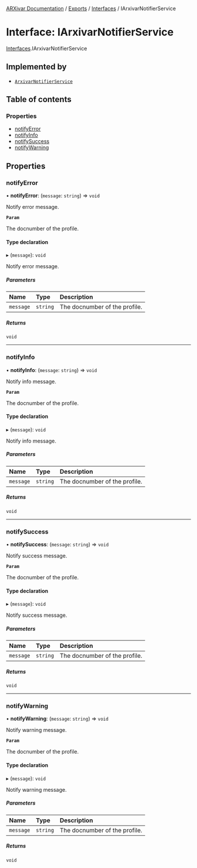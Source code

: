 [ARXivar Documentation](../README.md) / [Exports](../modules.md) / [Interfaces](../modules/Interfaces.md) / IArxivarNotifierService

# Interface: IArxivarNotifierService

[Interfaces](../modules/Interfaces.md).IArxivarNotifierService

## Implemented by

- [`ArxivarNotifierService`](../classes/ArxivarNotifierService.ArxivarNotifierService.md)

## Table of contents

### Properties

- [notifyError](Interfaces.IArxivarNotifierService.md#notifyerror)
- [notifyInfo](Interfaces.IArxivarNotifierService.md#notifyinfo)
- [notifySuccess](Interfaces.IArxivarNotifierService.md#notifysuccess)
- [notifyWarning](Interfaces.IArxivarNotifierService.md#notifywarning)

## Properties

### notifyError

• **notifyError**: (`message`: `string`) => `void`

Notify error message.

**`Param`**

The docnumber of the profile.

#### Type declaration

▸ (`message`): `void`

Notify error message.

##### Parameters

| Name | Type | Description |
| :------ | :------ | :------ |
| `message` | `string` | The docnumber of the profile. |

##### Returns

`void`

___

### notifyInfo

• **notifyInfo**: (`message`: `string`) => `void`

Notify info message.

**`Param`**

The docnumber of the profile.

#### Type declaration

▸ (`message`): `void`

Notify info message.

##### Parameters

| Name | Type | Description |
| :------ | :------ | :------ |
| `message` | `string` | The docnumber of the profile. |

##### Returns

`void`

___

### notifySuccess

• **notifySuccess**: (`message`: `string`) => `void`

Notify success message.

**`Param`**

The docnumber of the profile.

#### Type declaration

▸ (`message`): `void`

Notify success message.

##### Parameters

| Name | Type | Description |
| :------ | :------ | :------ |
| `message` | `string` | The docnumber of the profile. |

##### Returns

`void`

___

### notifyWarning

• **notifyWarning**: (`message`: `string`) => `void`

Notify warning message.

**`Param`**

The docnumber of the profile.

#### Type declaration

▸ (`message`): `void`

Notify warning message.

##### Parameters

| Name | Type | Description |
| :------ | :------ | :------ |
| `message` | `string` | The docnumber of the profile. |

##### Returns

`void`
